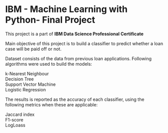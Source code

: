 # IBM - Machine Learning with Python- Final Project

This project is a part of **IBM Data Science Professional Certificate**  

Main objective of this project is to build a classifier to predict whether a loan case will be paid off or not.   

Dataset consists of the data from previous loan applications. Following algorithms were used to build the models:  

k-Nearest Neighbour  
Decision Tree  
Support Vector Machine  
Logistic Regression      

The results is reported as the accuracy of each classifier, using the following metrics when these are applicable:

Jaccard index  
F1-score  
LogLoass  
